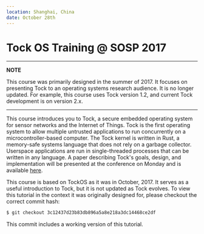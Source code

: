 ```yaml
---
location: Shanghai, China
date: October 28th
---
```


# Tock OS Training @ SOSP 2017

---
**NOTE**

This course was primarily designed in the summer of 2017. It focuses on
presenting Tock to an operating systems research audience. It is no longer 
updated. For example, this course  uses Tock version 1.2, and current Tock 
development is on version 2.x.

---


This course introduces you to Tock, a secure embedded operating system for sensor
networks and the Internet of Things. Tock is the first operating system to
allow multiple untrusted applications to run concurrently on a microcontroller-based
computer. The Tock kernel is written in Rust, a memory-safe systems language that
does not rely on a garbage collector. Userspace applications are run in
single-threaded processes that can be written in any language. A paper
describing Tock's goals, design, and implementation will be presented at the
conference on Monday and is available [here](https://www.amitlevy.com/papers/tock-sosp2017.pdf).

This course is based on TockOS as it was in October, 2017. It serves as a useful
introduction to Tock, but it is not updated as Tock evolves. To view this
tutorial in the context it was originally designed for, please checkout the
correct commit hash:

```bash
$ git checkout 3c12437d23b83db896a5a8e218a3dc14468ce2df
```

This commit includes a working version of this tutorial.
